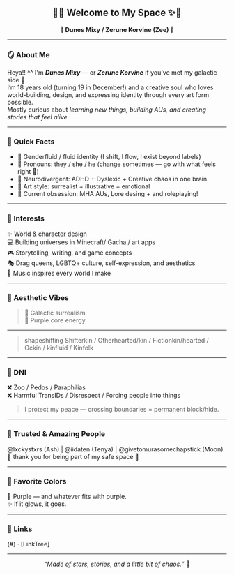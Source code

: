 <h2 align="center">🌙✨ Welcome to My Space ✨🌙</h2>
<p align="center"><b>💜 Dunes Mixy / Zerune Korvine (Zee) 💜</b></p>

---

### 🪞 About Me
Heya!! ^^ I'm ***Dunes Mixy*** — or ***Zerune Korvine*** if you’ve met my galactic side 💫  
I’m 18 years old (turning 19 in December!) and a creative soul who loves world-building, design, and expressing identity through every art form possible.  
Mostly curious about *learning new things, building AUs, and creating stories that feel alive.*  

---

### 🐾 Quick Facts
- 🌈 Genderfluid / fluid identity (I shift, I flow, I exist beyond labels)  
- 💭 Pronouns: they / she / he (change sometimes — go with what feels right 💜)  
- 🧠 Neurodivergent: ADHD + Dyslexic + Creative chaos in one brain  
- 🎨 Art style: surrealist + illustrative + emotional  
- 🪩 Current obsession: MHA AUs, Lore desing + and roleplaying!

---

### 🌸 Interests
✨ World & character design  
💻 Building universes in Minecraft/ Gacha / art apps  
🎮 Storytelling, writing, and game concepts  
🎭 Drag queens, LGBTQ+ culture, self-expression, and aesthetics  
🎵 Music inspires every world I make  

---

### 💫 Aesthetic Vibes
> 🌌 Galactic surrealism  
> 💜 Purple core energy
---
> shapeshifting
> Shifterkin / Otherhearted/kin / Fictionkin/hearted / Ockin / kinfluid / Kinfolk 

---

### 🖤 DNI
❌ Zoo / Pedos / Paraphilias  
❌ Harmful TransIDs / Disrespect / Forcing people into things  
> I protect my peace — crossing boundaries = permanent block/hide.  

---

### 🪷 Trusted & Amazing People
@lxckystxrs (Ash) | @iidaten (Tenya) | @givetomurasomechapstick (Moon)  
💜 thank you for being part of my safe space 💜  

---

### 💎 Favorite Colors
💜 Purple — and whatever fits with purple.  
✨ If it glows, it goes.  

---

### 📎 Links
(#) · [LinkTree]

---

<p align="center"><i>“Made of stars, stories, and a little bit of chaos.”</i> 🌠</p>
